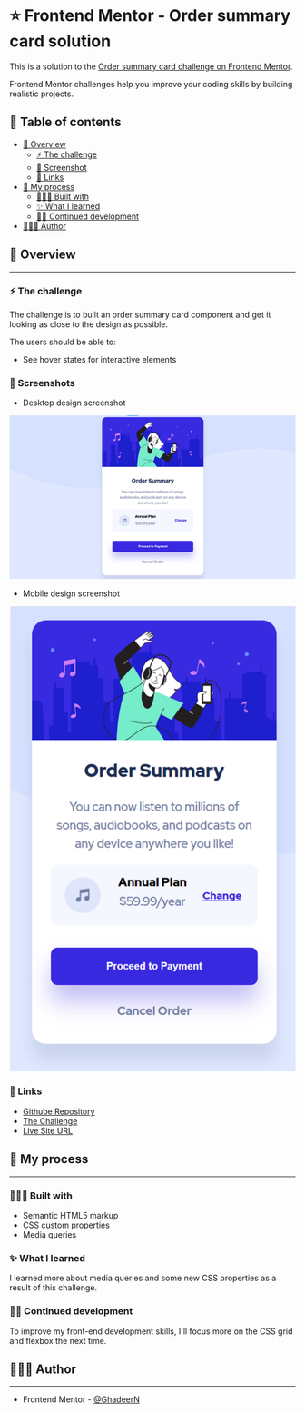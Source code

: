 # ⭐ Frontend Mentor - Order summary card solution

This is a solution to the [Order summary card challenge on Frontend Mentor](https://www.frontendmentor.io/challenges/order-summary-component-QlPmajDUj).

Frontend Mentor challenges help you improve your coding skills by building realistic projects.

## 📑 Table of contents

- [👀 Overview](#👀-overview)
  - [⚡ The challenge](#⚡-the-challenge)
  - [📸 Screenshot](#📸-screenshots)
  - [🔗 Links](#🔗-links)
- [📄 My process](#📄-my-process)
  - [👷🏽‍♀️ Built with](#👷🏽‍♀️-built-with)
  - [✨ What I learned](#✨-what-i-learned)
  - [💪🏽 Continued development](#💪🏽-continued-development)
- [👩🏽‍💻 Author](#👩🏽‍💻-author)


## 👀 Overview

<hr>

### ⚡ The challenge

The challenge is to built an order summary card component and get it looking as close to the design as possible.

The users should be able to:

- See hover states for interactive elements

### 📸 Screenshots

- Desktop design screenshot

<div style="text-align: center;">

![](./images/Desktop-design-byMe.png)

</div>

- Mobile design screenshot

<div style="text-align: center;">

![](./images/Mobile-design-ByMe.png)

</div>


### 🔗 Links

- [Githube Repository](https://github.com/GhadeerN/Order-summary-card-solution.git)
- [The Challenge](https://www.frontendmentor.io/challenges/order-summary-component-QlPmajDUj/hub/order-summary-component-qVRVKzh4m)
- [Live Site URL](https://ghadeern.github.io/Order-summary-card-solution/)

## 📄 My process

<hr>

### 👷🏽‍♀️ Built with

- Semantic HTML5 markup
- CSS custom properties
- Media queries

### ✨ What I learned

I learned more about media queries and some new CSS properties as a result of this challenge.

### 💪🏽 Continued development

To improve my front-end development skills, I'll focus more on the CSS grid and flexbox the next time.

## 👩🏽‍💻 Author

<hr>

- Frontend Mentor - [@GhadeerN](https://www.frontendmentor.io/profile/GhadeerN)
